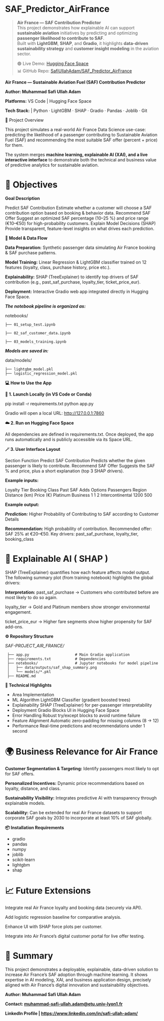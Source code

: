 # SAF_Predictor_AirFrance

> **Air France — SAF Contribution Predictor**  
> This project demonstrates how explainable AI can support **sustainable aviation** initiatives by predicting and optimizing **passenger likelihood to contribute to SAF**.  
> Built with **LightGBM**, **SHAP**, and **Gradio**, it highlights **data-driven sustainability strategy** and **customer insight modeling** in the aviation sector.
>  
> 🟢 Live Demo: [Hugging Face Space](https://huggingface.co/spaces/SafiUllahAdam/SAF_Predictor_AirFrance)  
> 📊 GitHub Repo: [SafiUllahAdam/SAF_Predictor_AirFrance](https://github.com/SafiUllahAdam/SAF_Predictor_AirFrance)


**Air France — Sustainable Aviation Fuel (SAF) Contribution Predictor**

**Author: Muhammad Safi Ullah Adam**

**Platforms:** VS Code | Hugging Face Space

 **Tech Stack:**  | Python · LightGBM · SHAP · Gradio · Pandas · Joblib · Git

🧭 Project Overview

This project simulates a real-world Air France Data Science use-case:
predicting the likelihood of a passenger contributing to Sustainable Aviation Fuel (SAF) and recommending the most suitable SAF offer (percent + price) for them.

The system merges **machine learning, explainable AI (XAI), and a live interactive interface** to demonstrate both the technical and business value of predictive analytics for sustainable aviation.

# 🎯 Objectives

**Goal	Description**

Predict SAF Contribution	Estimate whether a customer will choose a SAF contribution option based on booking & behavior data.
Recommend SAF Offer	Suggest an optimized SAF percentage (10–25 %) and price range (€10–€50) for high-probability customers.
Explain Model Decisions (SHAP)	Provide transparent, feature-level insights on what drives each prediction.

**🧩 Model & Data Flow** 

**Data Preparation:** Synthetic passenger data simulating Air France booking & SAF purchase patterns.

**Model Training:** Linear Regression & LightGBM classifier trained on 12 features (loyalty, class, purchase history, price etc.).

**Explainability:** SHAP (TreeExplainer) to identify top drivers of SAF contribution (e.g., past_saf_purchase, loyalty_tier, ticket_price_eur).

**Deployment:** Interactive Gradio web app integrated directly in Hugging Face Space.

_**The notebook pipeline is organized as:**_

notebooks/

    ├── 01_setup_test.ipynb

    ├── 02_saf_customer_data.ipynb

    ├── 03_models_training.ipynb


_**Models are saved in:**_

data/models/

    ├── lightgbm_model.pkl
    ├── logistic_regression_model.pkl

**💻 How to Use the App**

**🚀 1. Launch Locally (in VS Code or Conda)**

pip install -r requirements.txt
python app.py


Gradio will open a local URL: http://127.0.0.1:7860

**☁️ 2. Run on Hugging Face Space**

All dependencies are defined in requirements.txt.
Once deployed, the app runs automatically and is publicly accessible via its Space URL.

**🪄 3. User Interface Layout**

Section	Function
Predict SAF Contribution	Predicts whether the given passenger is likely to contribute.
Recommend SAF Offer	Suggests the SAF % and price, plus a short explanation (top 3 SHAP drivers).

**Example inputs:**

Loyalty Tier	Booking Class	Past SAF	Adds Options	Passengers	Region	Distance (km)	Price (€)
Platinum	Business	1	1	2	Intercontinental	1200	500

**Example output:**

_**Prediction:**_
Higher Probability of Contributing to SAF according to Customer Details

**Recommendation:**
High probability of contribution.
Recommended offer: SAF 25% at €20–€50.
Key drivers: past_saf_purchase, loyalty_tier, booking_class

# 🧠 Explainable AI ( SHAP )

SHAP (TreeExplainer) quantifies how each feature affects model output.
The following summary plot (from training notebook) highlights the global drivers:

**Interpretation:**
past_saf_purchase → Customers who contributed before are most likely to do so again.

loyalty_tier → Gold and Platinum members show stronger environmental engagement.

ticket_price_eur → Higher fare segments show higher propensity for SAF add-ons.

**⚙️ Repository Structure**

_SAF-PROJECT_AIR_FRANCE/_

     ├── app.py                     # Main Gradio application
     ├── requirements.txt           # Dependencies
     ├── notebooks/                 # Jupyter notebooks for model pipeline
     │   ├── data/outputs/saf_shap_summary.png
     │   └── models/*.pkl
     ├── README.md

**🧾 Technical Highlights**

- Area	Implementation
- ML Algorithm	LightGBM Classifier (gradient boosted trees)
- Explainability	SHAP (TreeExplainer) for per-passenger interpretability
- Deployment	Gradio Blocks UI in Hugging Face Space
- Error Handling	Robust try/except blocks to avoid runtime failure
- Feature Alignment	Automatic zero-padding for missing columns (8 → 12)
- Performance	Real-time predictions and recommendations under 1 second


# 🌍 Business Relevance for Air France

**Customer Segmentation & Targeting:** Identify passengers most likely to opt for SAF offers.

**Personalized Incentives:** Dynamic price recommendations based on loyalty, distance, and class.

**Sustainability Visibility:** Integrates predictive AI with transparency through explainable models.

**Scalability:** Can be extended for real Air France datasets to support corporate SAF goals by 2030 to incorporate at least 10% of SAF globally.

**📦 Installation Requirements**

- gradio
- pandas
- numpy
- joblib
- scikit-learn
- lightgbm
- shap

# 📈 Future Extensions

Integrate real Air France loyalty and booking data (securely via API).

Add logistic regression baseline for comparative analysis.

Enhance UI with SHAP force plots per customer.

Integrate into Air France’s digital customer portal for live offer testing.

# 🏁 Summary

This project demonstrates a deployable, explainable, data-driven solution to increase Air France’s SAF adoption through machine learning.
It shows expertise in AI modeling, XAI, and business application design, precisely aligned with Air France’s digital innovation and sustainability objectives.

**Author: Muhammad Safi Ullah Adam**

**Contact: muhammad-safi-ullah.adam@etu.univ-lyon1.fr**

 **LinkedIn Profile | https://www.linkedin.com/in/safi-ullah-adam/**
